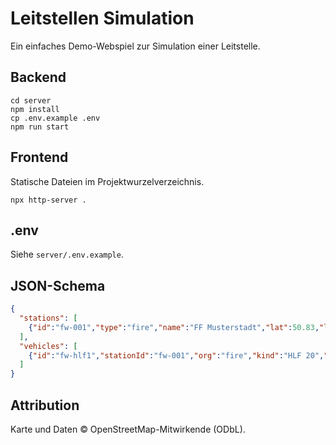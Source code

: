 # Leitstellen Simulation

Ein einfaches Demo-Webspiel zur Simulation einer Leitstelle.

## Backend
```
cd server
npm install
cp .env.example .env
npm run start
```

## Frontend
Statische Dateien im Projektwurzelverzeichnis.
```
npx http-server .
```

## .env
Siehe `server/.env.example`.

## JSON-Schema
```json
{
  "stations": [
    {"id":"fw-001","type":"fire","name":"FF Musterstadt","lat":50.83,"lng":12.93}
  ],
  "vehicles": [
    {"id":"fw-hlf1","stationId":"fw-001","org":"fire","kind":"HLF 20","capabilities":["brand","thl"],"speedKmh":85,"lat":50.83,"lng":12.93}
  ]
}
```

## Attribution
Karte und Daten © OpenStreetMap-Mitwirkende (ODbL).
